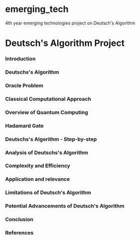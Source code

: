 # emerging_tech
4th year emerging technologies project on Deutsch's Algorithm

# Deutsch's Algorithm Project

### Introduction
### Deutschs's Algorithm
### Oracle Problem
### Classical Computational Approach
### Overview of Quantum Computing
### Hadamard Gate
### Deutschs's Algorithm - Step-by-step
### Analysis of Deutschs's Algorithm 
### Complexity and Efficiency
### Application and relevance
### Limitations of Deutsch's Algorithm
### Potential Advancements of Deutsch's Algorithm
### Conclusion 
### References

